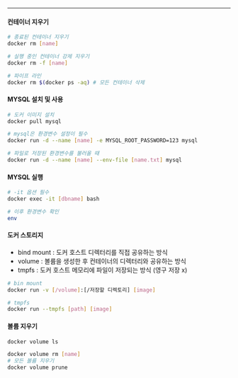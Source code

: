 
---
#### 컨테이너 지우기
```bash
# 종료된 컨테이너 지우기
docker rm [name]

# 실행 중인 컨테이너 강제 지우기
docker rm -f [name]

# 파이프 라인 
docker rm $(docker ps -aq) # 모든 컨테이너 삭제
```
#### MYSQL 설치 및 사용
```bash
# 도커 이미지 설치
docker pull mysql

# mysql은 환경변수 설정이 필수
docker run -d --name [name] -e MYSQL_ROOT_PASSWORD=123 mysql

# 파일로 저장된 환경변수를 불러올 때
docker run -d --name [name] --env-file [name.txt] mysql
```
#### MYSQL 실행
```bash
# -it 옵션 필수
docker exec -it [dbname] bash

# 이후 환경변수 확인
env
```

#### 도커 스토리지
- bind mount : 도커 호스트 디렉터리를 직접 공유하는 방식
- volume : 볼륨을 생성한 후 컨테이너의 디렉터리와 공유하는 방식
- tmpfs : 도커 호스트 메모리에 파일이 저장되는 방식 (영구 저장 x)

```bash
# bin mount
docker run -v [/volume]:[/저장할 디렉토리] [image]

# tmpfs
docker run --tmpfs [path] [image]
```

#### 볼륨 지우기
```bash
docker volume ls

docker volume rm [name]
# 모든 볼륨 지우기
docker volume prune
```
